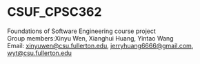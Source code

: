 # CSUF_CPSC362
Foundations of Software Engineering course project  
Group members:Xinyu Wen, Xianghui Huang, Yintao Wang  
Email: xinyuwen@csu.fullerton.edu, jerryhuang6666@gmail.com, wyt@csu.fullerton.edu
